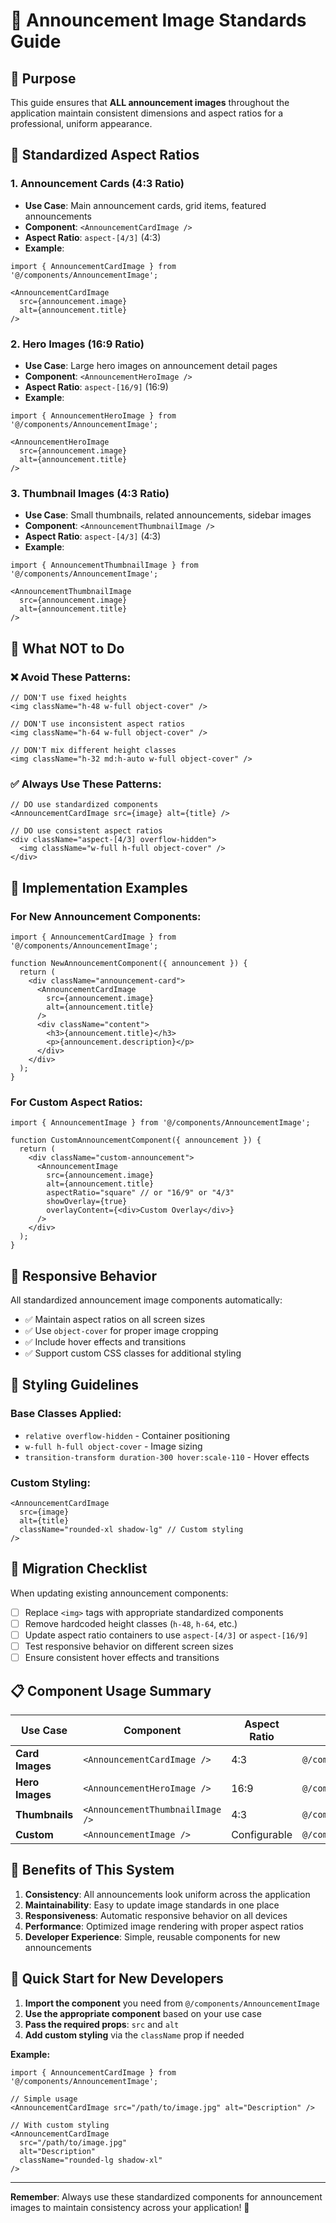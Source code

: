 # 📢 Announcement Image Standards Guide

## 🎯 **Purpose**
This guide ensures that **ALL announcement images** throughout the application maintain consistent dimensions and aspect ratios for a professional, uniform appearance.

## 📐 **Standardized Aspect Ratios**

### **1. Announcement Cards (4:3 Ratio)**
- **Use Case**: Main announcement cards, grid items, featured announcements
- **Component**: `<AnnouncementCardImage />`
- **Aspect Ratio**: `aspect-[4/3]` (4:3)
- **Example**:
```tsx
import { AnnouncementCardImage } from '@/components/AnnouncementImage';

<AnnouncementCardImage 
  src={announcement.image} 
  alt={announcement.title}
/>
```

### **2. Hero Images (16:9 Ratio)**
- **Use Case**: Large hero images on announcement detail pages
- **Component**: `<AnnouncementHeroImage />`
- **Aspect Ratio**: `aspect-[16/9]` (16:9)
- **Example**:
```tsx
import { AnnouncementHeroImage } from '@/components/AnnouncementImage';

<AnnouncementHeroImage 
  src={announcement.image} 
  alt={announcement.title}
/>
```

### **3. Thumbnail Images (4:3 Ratio)**
- **Use Case**: Small thumbnails, related announcements, sidebar images
- **Component**: `<AnnouncementThumbnailImage />`
- **Aspect Ratio**: `aspect-[4/3]` (4:3)
- **Example**:
```tsx
import { AnnouncementThumbnailImage } from '@/components/AnnouncementImage';

<AnnouncementThumbnailImage 
  src={announcement.image} 
  alt={announcement.title}
/>
```

## 🚫 **What NOT to Do**

### **❌ Avoid These Patterns:**
```tsx
// DON'T use fixed heights
<img className="h-48 w-full object-cover" />

// DON'T use inconsistent aspect ratios
<img className="h-64 w-full object-cover" />

// DON'T mix different height classes
<img className="h-32 md:h-auto w-full object-cover" />
```

### **✅ Always Use These Patterns:**
```tsx
// DO use standardized components
<AnnouncementCardImage src={image} alt={title} />

// DO use consistent aspect ratios
<div className="aspect-[4/3] overflow-hidden">
  <img className="w-full h-full object-cover" />
</div>
```

## 🔧 **Implementation Examples**

### **For New Announcement Components:**

```tsx
import { AnnouncementCardImage } from '@/components/AnnouncementImage';

function NewAnnouncementComponent({ announcement }) {
  return (
    <div className="announcement-card">
      <AnnouncementCardImage 
        src={announcement.image} 
        alt={announcement.title}
      />
      <div className="content">
        <h3>{announcement.title}</h3>
        <p>{announcement.description}</p>
      </div>
    </div>
  );
}
```

### **For Custom Aspect Ratios:**

```tsx
import { AnnouncementImage } from '@/components/AnnouncementImage';

function CustomAnnouncementComponent({ announcement }) {
  return (
    <div className="custom-announcement">
      <AnnouncementImage 
        src={announcement.image} 
        alt={announcement.title}
        aspectRatio="square" // or "16/9" or "4/3"
        showOverlay={true}
        overlayContent={<div>Custom Overlay</div>}
      />
    </div>
  );
}
```

## 📱 **Responsive Behavior**

All standardized announcement image components automatically:
- ✅ Maintain aspect ratios on all screen sizes
- ✅ Use `object-cover` for proper image cropping
- ✅ Include hover effects and transitions
- ✅ Support custom CSS classes for additional styling

## 🎨 **Styling Guidelines**

### **Base Classes Applied:**
- `relative overflow-hidden` - Container positioning
- `w-full h-full object-cover` - Image sizing
- `transition-transform duration-300 hover:scale-110` - Hover effects

### **Custom Styling:**
```tsx
<AnnouncementCardImage 
  src={image} 
  alt={title}
  className="rounded-xl shadow-lg" // Custom styling
/>
```

## 🔄 **Migration Checklist**

When updating existing announcement components:

- [ ] Replace `<img>` tags with appropriate standardized components
- [ ] Remove hardcoded height classes (`h-48`, `h-64`, etc.)
- [ ] Update aspect ratio containers to use `aspect-[4/3]` or `aspect-[16/9]`
- [ ] Test responsive behavior on different screen sizes
- [ ] Ensure consistent hover effects and transitions

## 📋 **Component Usage Summary**

| Use Case | Component | Aspect Ratio | Import Path |
|----------|-----------|--------------|-------------|
| **Card Images** | `<AnnouncementCardImage />` | 4:3 | `@/components/AnnouncementImage` |
| **Hero Images** | `<AnnouncementHeroImage />` | 16:9 | `@/components/AnnouncementImage` |
| **Thumbnails** | `<AnnouncementThumbnailImage />` | 4:3 | `@/components/AnnouncementImage` |
| **Custom** | `<AnnouncementImage />` | Configurable | `@/components/AnnouncementImage` |

## 🎯 **Benefits of This System**

1. **Consistency**: All announcements look uniform across the application
2. **Maintainability**: Easy to update image standards in one place
3. **Responsiveness**: Automatic responsive behavior on all devices
4. **Performance**: Optimized image rendering with proper aspect ratios
5. **Developer Experience**: Simple, reusable components for new announcements

## 🚀 **Quick Start for New Developers**

1. **Import the component** you need from `@/components/AnnouncementImage`
2. **Use the appropriate component** based on your use case
3. **Pass the required props**: `src` and `alt`
4. **Add custom styling** via the `className` prop if needed

**Example:**
```tsx
import { AnnouncementCardImage } from '@/components/AnnouncementImage';

// Simple usage
<AnnouncementCardImage src="/path/to/image.jpg" alt="Description" />

// With custom styling
<AnnouncementCardImage 
  src="/path/to/image.jpg" 
  alt="Description"
  className="rounded-lg shadow-xl"
/>
```

---

**Remember**: Always use these standardized components for announcement images to maintain consistency across your application! 🎉
